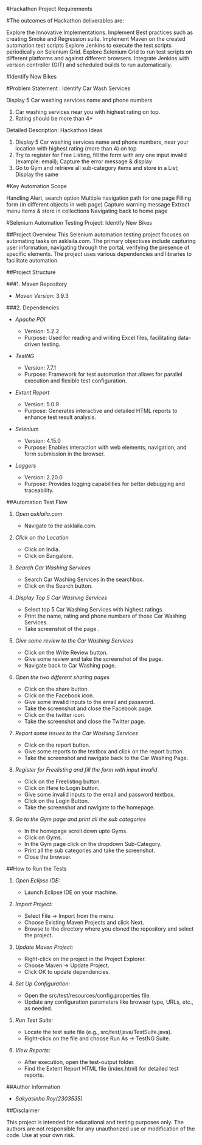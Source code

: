 #Hackathon Project Requirements

#The outcomes of Hackathon deliverables are:

Explore the Innovative Implementations.
Implement Best practices such as creating Smoke and Regression suite.
Implement Maven on the created automation test scripts
Explore Jenkins to execute the test scripts periodically on Selenium Grid.
Explore Selenium Grid to run test scripts on different platforms and against different browsers.
Integrate Jenkins with version controller (GIT) and scheduled builds to run automatically.

#Identify New Bikes

#Problem Statement : Identify Car Wash Services

Display 5 Car washing services name and phone numbers
1. Car washing services near you with highest rating on top.
2. Rating should be more than 4*

Detailed Description: Hackathon Ideas

1. Display 5 Car washing services name and phone numbers, near your location with highest rating (more than 4) on top
2. Try to register for Free Listing, fill the form with any one input invalid (example: email); Capture the error message & display 
3. Go to Gym and retrieve all sub-category items and store in a List; Display the same

#Key Automation Scope

Handling Alert, search option
Multiple navigation path for one page
Filling form (in different objects in web page)
Capture warning message
Extract menu items & store in collections
Navigating back to home page

#Selenium Automation Testing Project: Identify New Bikes
 
##Project Overview
This Selenium automation testing project focuses on automating tasks on asklaila.com.
The primary objectives include capturing user information, navigating through the portal, verifying the presence of specific elements. 
The project uses various dependencies and libraries to facilitate automation.


##Project Structure
 
###1. Maven Repository
 
- *Maven Version*: 3.9.3
 
###2. Dependencies
 
- *Apache POI*
  - Version: 5.2.2
  - Purpose: Used for reading and writing Excel files, facilitating data-driven testing.
 
- *TestNG*
  - Version: 7.7.1
  - Purpose: Framework for test automation that allows for parallel execution and flexible test configuration.
 
- *Extent Report*
  - Version: 5.0.9
  - Purpose: Generates interactive and detailed HTML reports to enhance test result analysis.
 
- *Selenium*
  - Version: 4.15.0
  - Purpose: Enables interaction with web elements, navigation, and form submission in the browser.
 
- *Loggers*
  - Version: 2.20.0
  - Purpose: Provides logging capabilities for better debugging and traceability.
 
##Automation Test Flow
 
1. *Open asklaila.com*
   - Navigate to the asklaila.com.
 
2. *Click on the Location*
   - Click on India.
   - Click on Bangalore.
 
3. *Search Car Washing Services*
   - Search Car Washing Services in the searchbox.
   - Click on the Search button.
 
4. *Display Top 5 Car Washing Services*
   - Select top 5 Car Washing Services with highest ratings.
   - Print the name, rating and phone numbers of those Car Washing Services.
   - Take screenshot of the page .
   
5. *Give some review to the Car Washing Services*
   - Click on the Write Review button.
   - Give some review and take the screenshot of the page.
   - Navigate back to Car Washing page.
 
6. *Open the two different sharing pages*
   - Click on the share button.
   - Click on the Facebook icon.
   - Give some invalid inputs to the email and password.
   - Take the screenshot and close the Facebook page.
   - Click on the twitter icon.
   - Take the screenshot and close the Twitter page.
 
7. *Report some issues to the Car Washing Services*
   - Click on the report button.
   - Give some reports to the textbox and click on the report button.
   - Take the screenshot and navigate back to the Car Washing Page.
 
8. *Register for Freelisting and fill the form with input invalid*
   - Click on the Freelisting button.
   - Click on Here to Login button.
   - Give some invalid inputs to the email and password textbox.
   - Click on the Login Button.
   - Take the screenshot and navigate to the homepage.
 
9. *Go to the Gym page and print all the sub categories*
   - In the homepage scroll down upto Gyms.
   - Click on Gyms.
   - In the Gym page click on the dropdown Sub-Category.
   - Print all the sub categories and take the screenshot.
   - Close the browser.
 
##How to Run the Tests
 
1. *Open Eclipse IDE:*
   - Launch Eclipse IDE on your machine.
 
2. *Import Project:*
   - Select File -> Import from the menu.
   - Choose Existing Maven Projects and click Next.
   - Browse to the directory where you cloned the repository and select the project.
 
3. *Update Maven Project:*
   - Right-click on the project in the Project Explorer.
   - Choose Maven -> Update Project.
   - Click OK to update dependencies.
 
4. *Set Up Configuration:*
   - Open the src/test/resources/config.properties file.
   - Update any configuration parameters like browser type, URLs, etc., as needed.
 
5. *Run Test Suite:*
   - Locate the test suite file (e.g., src/test/java/TestSuite.java).
   - Right-click on the file and choose Run As -> TestNG Suite.
 
6. *View Reports:*
   - After execution, open the test-output folder.
   - Find the Extent Report HTML file (index.html) for detailed test reports.
 
##Author Information
 
- *Sakyasinha Roy(2303535)*
 
##Disclaimer
 
This project is intended for educational and testing purposes only. The authors are not responsible for any unauthorized use or modification of the code. Use at your own risk.